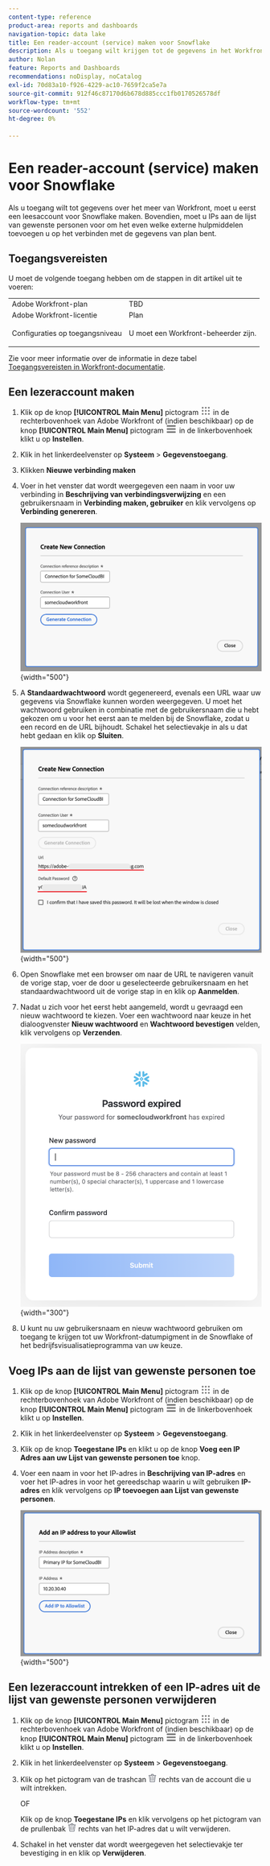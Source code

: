 ```yaml
---
content-type: reference
product-area: reports and dashboards
navigation-topic: data lake
title: Een reader-account (service) maken voor Snowflake
description: Als u toegang wilt krijgen tot de gegevens in het Workfront Data Lake, moet u eerst een leesaccount voor Snowflake maken.
author: Nolan
feature: Reports and Dashboards
recommendations: noDisplay, noCatalog
exl-id: 70d83a10-f926-4229-ac10-7659f2ca5e7a
source-git-commit: 912f46c87170d6b678d885ccc1fb0170526578df
workflow-type: tm+mt
source-wordcount: '552'
ht-degree: 0%

---
```


# Een reader-account (service) maken voor Snowflake

Als u toegang wilt tot gegevens over het meer van Workfront, moet u eerst een leesaccount voor Snowflake maken. Bovendien, moet u IPs aan de lijst van gewenste personen voor om het even welke externe hulpmiddelen toevoegen u op het verbinden met de gegevens van plan bent.

## Toegangsvereisten

U moet de volgende toegang hebben om de stappen in dit artikel uit te voeren:

<table style="table-layout:auto"> 
 <col> 
 <col> 
 <tbody> 
  <tr> 
   <td role="rowheader">Adobe Workfront-plan</td> 
   <td>TBD</td> 
  </tr> 
  <tr> 
   <td role="rowheader">Adobe Workfront-licentie</td> 
   <td>Plan</td> 
  </tr> 
  <tr> 
   <td role="rowheader">Configuraties op toegangsniveau</td> 
   <td> <p>U moet een Workfront-beheerder zijn.</p></td> 
  </tr> 
 </tbody> 
</table>

Zie voor meer informatie over de informatie in deze tabel [Toegangsvereisten in Workfront-documentatie](/help/quicksilver/administration-and-setup/add-users/access-levels-and-object-permissions/access-level-requirements-in-documentation.md).

## Een lezeraccount maken

1. Klik op de knop **[!UICONTROL Main Menu]** pictogram ![Hoofdmenu](/help/_includes/assets/main-menu-icon.png) in de rechterbovenhoek van Adobe Workfront of (indien beschikbaar) op de knop **[!UICONTROL Main Menu]** pictogram ![Hoofdmenu](/help/_includes/assets/main-menu-icon-left-nav.png) in de linkerbovenhoek klikt u op **Instellen**.

1. Klik in het linkerdeelvenster op **Systeem** > **Gegevenstoegang**.

1. Klikken **Nieuwe verbinding maken**

1. Voer in het venster dat wordt weergegeven een naam in voor uw verbinding in **Beschrijving van verbindingsverwijzing** en een gebruikersnaam in **Verbinding maken, gebruiker** en klik vervolgens op **Verbinding genereren**.

   ![Reader-account maken](/help/quicksilver/reports-and-dashboards/data-lake/assets/new-reader-connection.png) {width="500"}

1. A **Standaardwachtwoord** wordt gegenereerd, evenals een URL waar uw gegevens via Snowflake kunnen worden weergegeven. U moet het wachtwoord gebruiken in combinatie met de gebruikersnaam die u hebt gekozen om u voor het eerst aan te melden bij de Snowflake, zodat u een record en de URL bijhoudt. Schakel het selectievakje in als u dat hebt gedaan en klik op **Sluiten**.

   ![Standaardaccountwachtwoord](/help/quicksilver/reports-and-dashboards/data-lake/assets/default-password-reader-account.png) {width="500"}

1. Open Snowflake met een browser om naar de URL te navigeren vanuit de vorige stap, voer de door u geselecteerde gebruikersnaam en het standaardwachtwoord uit de vorige stap in en klik op **Aanmelden**.

1. Nadat u zich voor het eerst hebt aangemeld, wordt u gevraagd een nieuw wachtwoord te kiezen. Voer een wachtwoord naar keuze in het dialoogvenster **Nieuw wachtwoord** en **Wachtwoord bevestigen** velden, klik vervolgens op **Verzenden**.

   ![Wachtwoord Snowflake opnieuw instellen](/help/quicksilver/reports-and-dashboards/data-lake/assets/reset-snowflake-password.png) {width="300"}

1. U kunt nu uw gebruikersnaam en nieuw wachtwoord gebruiken om toegang te krijgen tot uw Workfront-datumpigment in de Snowflake of het bedrijfsvisualisatieprogramma van uw keuze.

## Voeg IPs aan de lijst van gewenste personen toe

1. Klik op de knop **[!UICONTROL Main Menu]** pictogram ![Hoofdmenu](/help/_includes/assets/main-menu-icon.png) in de rechterbovenhoek van Adobe Workfront of (indien beschikbaar) op de knop **[!UICONTROL Main Menu]** pictogram ![Hoofdmenu](/help/_includes/assets/main-menu-icon-left-nav.png) in de linkerbovenhoek klikt u op **Instellen**.

1. Klik in het linkerdeelvenster op **Systeem** > **Gegevenstoegang**.

1. Klik op de knop **Toegestane IPs** en klikt u op de knop **Voeg een IP Adres aan uw Lijst van gewenste personen toe** knop.

1. Voer een naam in voor het IP-adres in **Beschrijving van IP-adres** en voer het IP-adres in voor het gereedschap waarin u wilt gebruiken **IP-adres** en klik vervolgens op **IP toevoegen aan Lijst van gewenste personen**.

   ![IP-adres toevoegen](/help/quicksilver/reports-and-dashboards/data-lake/assets/add-IP-allowlist.png) {width="500"}

## Een lezeraccount intrekken of een IP-adres uit de lijst van gewenste personen verwijderen

1. Klik op de knop **[!UICONTROL Main Menu]** pictogram ![Hoofdmenu](/help/_includes/assets/main-menu-icon.png) in de rechterbovenhoek van Adobe Workfront of (indien beschikbaar) op de knop **[!UICONTROL Main Menu]** pictogram ![Hoofdmenu](/help/_includes/assets/main-menu-icon-left-nav.png) in de linkerbovenhoek klikt u op **Instellen**.

1. Klik in het linkerdeelvenster op **Systeem** > **Gegevenstoegang**.

1. Klik op het pictogram van de trashcan ![Pictogram Verwijderen](/help/quicksilver/reports-and-dashboards/data-lake/assets/delete.png) rechts van de account die u wilt intrekken.

   OF

   Klik op de knop **Toegestane IPs** en klik vervolgens op het pictogram van de prullenbak ![Pictogram Verwijderen](/help/quicksilver/reports-and-dashboards/data-lake/assets/delete.png) rechts van het IP-adres dat u wilt verwijderen.

1. Schakel in het venster dat wordt weergegeven het selectievakje ter bevestiging in en klik op **Verwijderen**.
